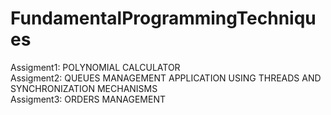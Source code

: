 # FundamentalProgrammingTechniques
  Assigment1: POLYNOMIAL CALCULATOR <br />
  Assigment2: QUEUES MANAGEMENT APPLICATION USING THREADS AND SYNCHRONIZATION MECHANISMS <br />
  Assigment3: ORDERS MANAGEMENT
